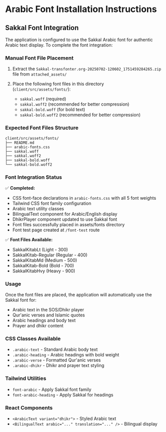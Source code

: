 # Arabic Font Installation Instructions

## Sakkal Font Integration

The application is configured to use the Sakkal Arabic font for authentic Arabic text display. To complete the font integration:

### Manual Font File Placement

1. Extract the `Sakkal-transfonter.org-20250702-120602_1751459284265.zip` file from `attached_assets/`

2. Place the following font files in this directory (`client/src/assets/fonts/`):
   - `sakkal.woff` (required)
   - `sakkal.woff2` (recommended for better compression)
   - `sakkal-bold.woff` (for bold text)
   - `sakkal-bold.woff2` (recommended for better compression)

### Expected Font Files Structure
```
client/src/assets/fonts/
├── README.md
├── arabic-fonts.css
├── sakkal.woff
├── sakkal.woff2
├── sakkal-bold.woff
└── sakkal-bold.woff2
```

### Font Integration Status

✅ **Completed:**
- CSS font-face declarations in `arabic-fonts.css` with all 5 font weights
- Tailwind CSS font family configuration
- Arabic text utility classes
- BilingualText component for Arabic/English display
- DhikrPlayer component updated to use Sakkal font
- Font files successfully placed in assets/fonts directory
- Font test page created at `/font-test` route

✅ **Font Files Available:**
- SakkalKitabLt (Light - 300)
- SakkalKitab-Regular (Regular - 400)
- SakkalKitabMd (Medium - 500)
- SakkalKitab-Bold (Bold - 700)
- SakkalKitabHvy (Heavy - 900)

### Usage

Once the font files are placed, the application will automatically use the Sakkal font for:

- Arabic text in the SOS/Dhikr player
- Qur'anic verses and Islamic quotes
- Arabic headings and body text
- Prayer and dhikr content

### CSS Classes Available

- `.arabic-text` - Standard Arabic body text
- `.arabic-heading` - Arabic headings with bold weight
- `.arabic-verse` - Formatted Qur'anic verses
- `.arabic-dhikr` - Dhikr and prayer text styling

### Tailwind Utilities

- `font-arabic` - Apply Sakkal font family
- `font-arabic-heading` - Apply Sakkal for headings

### React Components

- `<ArabicText variant="dhikr">` - Styled Arabic text
- `<BilingualText arabic="..." translation="..." />` - Bilingual display